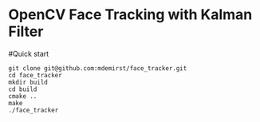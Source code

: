 # OpenCV Face Tracking with Kalman Filter

#Quick start
```
git clone git@github.com:mdemirst/face_tracker.git
cd face_tracker
mkdir build
cd build
cmake ..
make
./face_tracker
```
